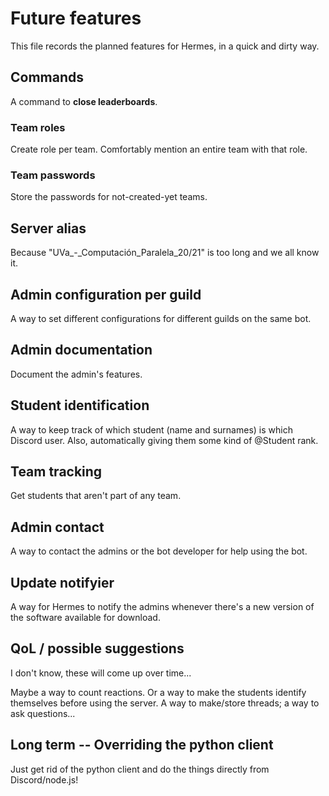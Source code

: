 # Future features

This file records the planned features for Hermes, in a quick and dirty way.

## Commands

A command to **close leaderboards**.

### Team roles

Create role per team. Comfortably mention an entire team with that role.

### Team passwords

Store the passwords for not-created-yet teams.

## Server alias

Because "UVa\_-\_Computación\_Paralela\_20/21" is too long and we all know it.

## Admin configuration per guild

A way to set different configurations for different guilds on the same bot.

## Admin documentation

Document the admin's features.

## Student identification

A way to keep track of which student (name and surnames) is which Discord user. Also, automatically giving them some kind of @Student rank.

## Team tracking

Get students that aren't part of any team.

## Admin contact

A way to contact the admins or the bot developer for help using the bot.

## Update notifyier

A way for Hermes to notify the admins whenever there's a new version of the software available for download.

## QoL / possible suggestions

I don't know, these will come up over time...

Maybe a way to count reactions. Or a way to make the students identify themselves before using the server. A way to make/store threads; a way to ask questions...

## Long term -- Overriding the python client

Just get rid of the python client and do the things directly from Discord/node.js!
